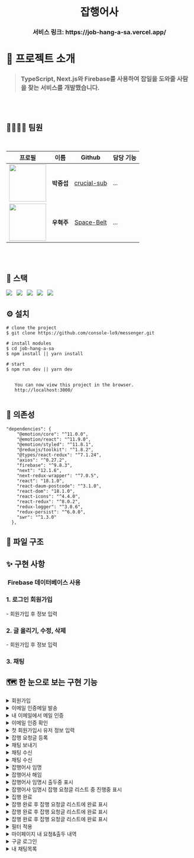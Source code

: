 <h1 align="center"> 잡행어사 </h1>

<h3 align="center"> 서비스 링크: https://job-hang-a-sa.vercel.app/ </h3>

<p align="center"></p>

# 👏 프로젝트 소개

> <h3>TypeScript, Next.js와 Firebase를 사용하여 잡일을 도와줄 사람을 찾는 서비스를 개발했습니다.

<br/><br/>

## 🙋‍♀️🙋‍♂️ 팀원

<br/>

<table>
<thead>
<tr>
<th>프로필</th>
<th>이름</th>
<th>Github</th>
<th>담당 기능</th>
</tr>
</thead>

<tbody>
<tr>
<td>
<a href="https://github.com/crucial-sub"
><img
src="https://avatars.githubusercontent.com/crucial-sub"
width="100px;"
alt=""
/></a>
</td>
<td><b>박중섭</b></td>
  <td align="center"><a href="https://github.com/crucial-sub" >crucial-sub</a></td>
<td>...</td>
</tr>

<tr>
<td>
<a href="https://github.com/Space-Belt"
><img
src="https://avatars.githubusercontent.com/Space-Belt"
width="100px;"
alt=""
/></a
></td>
<td align="center"><b>우혁주</b></td>
  <td align="center"><a href="https://github.com/Space-Belt" >Space-Belt</a></td>
<td>...</td>
</tr>
</tbody>
</table>

<br/><br/>

## 🚀 스택

<img src="https://img.shields.io/badge/-typescript-brightgreen"/></a> &nbsp;
<img src="https://img.shields.io/badge/-react-blue"/></a> &nbsp;
<img src="https://img.shields.io/badge/-NextJS-lightgrey"/></a> &nbsp;
<img src="https://img.shields.io/badge/-Firebase-orange"/></a> &nbsp;
<img src="https://img.shields.io/badge/-emotion-pink"/></a> &nbsp;

## ⚙ 설치

```
# clone the project
$ git clone https://github.com/console-lo9/messenger.git

# install modules
$ cd job-hang-a-sa
$ npm install || yarn install

# start
$ npm run dev || yarn dev

⠀
⠀  You can now view this project in the browser.
⠀  http://localhost:3000/
⠀
```

## 🔗 의존성

```
"dependencies": {
    "@emotion/core": "^11.0.0",
    "@emotion/react": "^11.9.0",
    "@emotion/styled": "^11.8.1",
    "@reduxjs/toolkit": "^1.8.2",
    "@types/react-redux": "^7.1.24",
    "axios": "^0.27.2",
    "firebase": "^9.8.3",
    "next": "12.1.6",
    "next-redux-wrapper": "^7.0.5",
    "react": "18.1.0",
    "react-daum-postcode": "^3.1.0",
    "react-dom": "18.1.0",
    "react-icons": "^4.4.0",
    "react-redux": "^8.0.2",
    "redux-logger": "^3.0.6",
    "redux-persist": "^6.0.0",
    "swr": "^1.3.0"
  },
```

## 📂 파일 구조

## ✨ 구현 사항

<h3>&nbsp;<strong>Firebase</strong> 데이터베이스 사용</h3>

<h3>1. 로그인 회원가입 </h3>
- 회원가입 후 정보 입력

<h3>2. 글 올리기, 수정, 삭제 </h3>
- 회원가입 후 정보 입력

<h3>3. 채팅 </h3>

## 🗺 한 눈으로 보는 구현 기능

<details>
<summary>회원가입</summary>
<img src="https://user-images.githubusercontent.com/82592845/179768028-65bd105e-e0c5-4ac1-b1e9-d7a6d5f6f268.gif">

</details>

<details>
<summary>이메일 인증메일 발송</summary>
<img src="https://user-images.githubusercontent.com/82592845/179769987-791ea7fb-4d8e-49f2-9cfe-3d0c55aeb3a0.gif">

</details>

<details>
<summary>내 이메일에서 메일 인증</summary>
<img src="https://user-images.githubusercontent.com/82592845/179770853-ba7026af-3aae-4ccf-a8af-cdceb9744106.gif">

</details>

<details>
<summary>이메일 인증 확인</summary>
<img src="https://user-images.githubusercontent.com/82592845/179771220-53153f45-26a4-48a8-98c4-c1eba5d00d38.gif">

</details>

<details>
<summary>첫 회원가입시 유저 정보 입력</summary>
<img src="https://user-images.githubusercontent.com/82592845/179772292-924e74e4-057c-45a4-aff1-6503c7006197.gif">

</details>

<details>
<summary>잡행 요청글 등록</summary>
<img src="https://user-images.githubusercontent.com/82592845/179774814-7fd9adbd-86a9-4fc4-9d39-0caf040ed6fd.gif">

</details>

<details>
<summary>채팅 보내기</summary>
<img src="https://user-images.githubusercontent.com/82592845/179776736-1a4db64f-8f46-456b-b3c8-220d3ccf3101.gif">

</details>
<details>
<summary>채팅 수신</summary>
<img src="https://user-images.githubusercontent.com/82592845/179777256-546c0ab5-7cd2-40f5-8edb-9d1d054df106.gif">

</details>

<details>
<summary>채팅 수신</summary>
<img src="https://user-images.githubusercontent.com/82592845/179777256-546c0ab5-7cd2-40f5-8edb-9d1d054df106.gif">

</details>

<details>
<summary>잡행어사 임명</summary>
<img src="https://user-images.githubusercontent.com/82592845/179780829-46c5fcaf-cefa-48a5-9869-b4bee9e5031a.gif">

</details>

<details>
<summary>잡행어사 해임</summary>
<img src="https://user-images.githubusercontent.com/82592845/179781387-e76c6cf5-ec84-4391-8ffe-49af0fce75a8.gif">

</details>

<details>
<summary>잡행어사 임명시 출두중 표시</summary>
<img src="https://user-images.githubusercontent.com/82592845/179781351-1bb06592-d27f-4333-8f4e-53f290b90a2c.png">

</details>

<details>
<summary>잡행어사 임명시 잡행 요청글 리스트 중 진행중 표시</summary>
<img src="https://user-images.githubusercontent.com/82592845/179781644-f9f47466-de1a-465e-aa98-e85df6f21aa9.png">

</details>

<details>
<summary>집행 완료</summary>
<img src="https://user-images.githubusercontent.com/82592845/179782105-319e7a5a-144d-4d35-bece-bf281c759702.gif">

</details>

<details>
<summary>잡행 완료 후 잡행 요청글 리스트에 완료 표시</summary>
<img src="https://user-images.githubusercontent.com/82592845/179782177-4a8700aa-73d1-45a7-9dde-02914e5e1832.png">

</details>

<details>
<summary>잡행 완료 후 잡행 요청글 리스트에 완료 표시</summary>
<img src="https://user-images.githubusercontent.com/82592845/179782177-4a8700aa-73d1-45a7-9dde-02914e5e1832.png">

</details>

<details>
<summary>잡행 완료 후 잡행 요청글 리스트에 완료 표시</summary>
<img src="https://user-images.githubusercontent.com/82592845/179782177-4a8700aa-73d1-45a7-9dde-02914e5e1832.png">

</details>

<details>
<summary>필터 적용</summary>
<img src="https://user-images.githubusercontent.com/82592845/179784931-8d71f788-065d-4a51-badd-0193178cc66a.gif">

</details>

<details>
<summary>마이페이지 내 요청&출두 내역</summary>
<img src="https://user-images.githubusercontent.com/82592845/179786200-23b05fe7-438c-427e-8c8f-e1eb32fb4ad3.gif">

</details>

<details>
<summary>구글 로그인</summary>
<img src="https://user-images.githubusercontent.com/82592845/179787391-5be8114c-9f21-436e-bfa9-29386ae64311.gif">

</details>

<details>
<summary>내 채팅목록</summary>
<img src="https://user-images.githubusercontent.com/82592845/179787829-8bdbdf3e-254f-46fb-aa98-69d2495b64c0.png">

</details>
